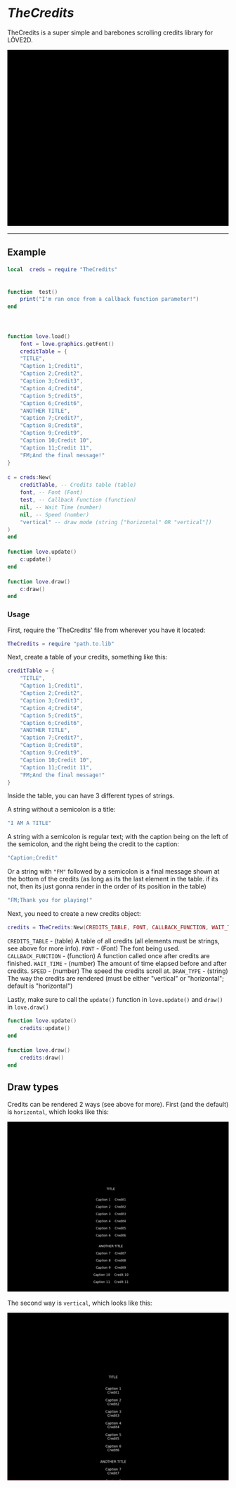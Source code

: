# **_TheCredits_**

TheCredits is a super simple and barebones scrolling credits library for LÖVE2D.

![scrolling gif](https://github.com/MsLilyLulu/TheCredits/blob/main/scroll.gif)

---

## Example
```lua
local  creds = require "TheCredits"
  

function  test()
	print("I'm ran once from a callback function parameter!")
end

  

function love.load()
	font = love.graphics.getFont()
	creditTable = {
	"TITLE",
	"Caption 1;Credit1",
	"Caption 2;Credit2",
	"Caption 3;Credit3",
	"Caption 4;Credit4",
	"Caption 5;Credit5",
	"Caption 6;Credit6",
	"ANOTHER TITLE",
	"Caption 7;Credit7",
	"Caption 8;Credit8",
	"Caption 9;Credit9",
	"Caption 10;Credit 10",
	"Caption 11;Credit 11",
	"FM;And the final message!"
}

c = creds:New(
	creditTable, -- Credits table (table)
	font, -- Font (Font)
	test, -- Callback Function (function)
	nil, -- Wait Time (number)
	nil, -- Speed (number)
	"vertical" -- draw mode (string ["horizontal" OR "vertical"])
)
end

function love.update()
	c:update()
end

function love.draw()
	c:draw()
end
```

### Usage
First, require the 'TheCredits'  file from wherever you have it located:
```lua
TheCredits = require "path.to.lib"
``` 
Next, create a table of your credits, something like this:
```lua
creditTable = {
	"TITLE",
	"Caption 1;Credit1",
	"Caption 2;Credit2",
	"Caption 3;Credit3",
	"Caption 4;Credit4",
	"Caption 5;Credit5",
	"Caption 6;Credit6",
	"ANOTHER TITLE",
	"Caption 7;Credit7",
	"Caption 8;Credit8",
	"Caption 9;Credit9",
	"Caption 10;Credit 10",
	"Caption 11;Credit 11",
	"FM;And the final message!"
}
```
Inside the table, you can have 3 different types of strings. 

A string without a semicolon is a title:
```lua
"I AM A TITLE"
```
A string with a semicolon is regular text; with the caption being on the left of the semicolon, and the right being the credit to the caption:
```lua
"Caption;Credit"
```
Or a string with ```"FM"``` followed by a semicolon is a final message shown at the bottom of the credits (as long as its the last element in the table. if its not, then its just gonna render in the order of its position in the table)
```lua
"FM;Thank you for playing!"
```
Next, you need to create a new credits object:
```lua
credits = TheCredits:New(CREDITS_TABLE, FONT, CALLBACK_FUNCTION, WAIT_TIME, SPEED, DRAW_TYPE)
```
```CREDITS_TABLE``` - (table) A table of all credits (all elements must be strings, see above for more info).
```FONT``` - (Font) The font being used.
```CALLBACK_FUNCTION``` - (function) A function called once after credits are finished.
```WAIT_TIME``` - (number) The amount of time elapsed before and after credits.
```SPEED``` - (number) The speed the credits scroll at.
```DRAW_TYPE``` - (string) The way the credits are rendered (must be either "vertical" or "horizontal"; default is "horizontal")

Lastly, make sure to call the ```update()``` function in ```love.update()``` and ```draw()``` in ```love.draw()```

```lua
function love.update()
	credits:update()
end

function love.draw()
	credits:draw()
end
```

## Draw types
Credits can be rendered 2 ways (see above for more). First (and the default) is ```horizontal```, which looks like this:

![horizontal example](https://github.com/MsLilyLulu/TheCredits/blob/main/horizontal.png)

The second way is ```vertical```, which looks like this:

![vertical example](https://github.com/MsLilyLulu/TheCredits/blob/main/vertical.png)
